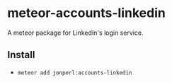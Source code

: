 meteor-accounts-linkedin
============================

A meteor package for LinkedIn's login service.

Install
-----------

* `meteor add jonperl:accounts-linkedin`